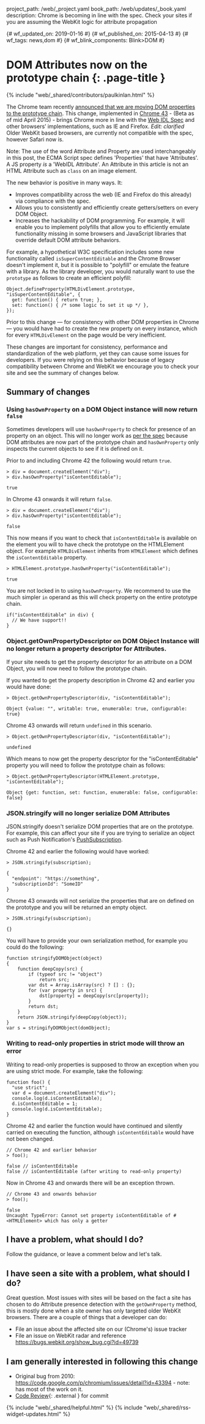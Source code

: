 project_path: /web/_project.yaml book_path: /web/updates/_book.yaml description: Chrome is becoming in line with the spec. Check your sites if you are assuming the WebKit logic for attribute propagation

{# wf_updated_on: 2019-01-16 #} {# wf_published_on: 2015-04-13 #} {# wf_tags: news,dom #} {# wf_blink_components: Blink>DOM #}

# DOM Attributes now on the prototype chain {: .page-title }

{% include "web/_shared/contributors/paulkinlan.html" %}

The Chrome team recently [announced that we are moving DOM properties to the prototype chain](https://groups.google.com/a/chromium.org/forum/#!topic/blink-dev/H0MGw0jkdn4). This change, implemented in [Chrome 43](https://www.chromestatus.com/feature/6052436003258368) - (Beta as of mid April 2015) - brings Chrome more in line with the [Web IDL Spec](https://heycam.github.io/webidl/#es-attributes) and other browsers’ implementations, such as IE and Firefox. *Edit: clarified* &nbsp; Older WebKit based browsers, are currently not compatible with the spec, however Safari now is.

Note: The use of the word Attribute and Property are used interchangeably in this post, the ECMA Script spec defines 'Properties' that have 'Attributes'. A JS property *is* a 'WebIDL Attribute'. An Attribute in this article is not an HTML Attribute such as `class` on an image element.

The new behavior is positive in many ways. It:

* Improves compatibility across the web (IE and Firefox do this already) via compliance with the spec.
* Allows you to consistently and efficiently create getters/setters on every DOM Object.
* Increases the hackability of DOM programming. For example, it will enable you to implement polyfills that allow you to efficiently emulate functionality missing in some browsers and JavaScript libraries that override default DOM attribute behaviors.

For example, a hypothetical W3C specification includes some new functionality called `isSuperContentEditable` and the Chrome Browser doesn't implement it, but it is possible to "polyfill" or emulate the feature with a library. As the library developer, you would naturally want to use the `prototype` as follows to create an efficient polyfill:

    Object.defineProperty(HTMLDivElement.prototype, "isSuperContentEditable", {
      get: function() { return true; },
      set: function() { /* some logic to set it up */ },
    });
    

Prior to this change &mdash; for consistency with other DOM properties in Chrome &mdash; you would have had to create the new property on every instance, which for every `HTMLDivElement` on the page would be very inefficient.

These changes are important for consistency, performance and standardization of the web platform, yet they can cause some issues for developers. If you were relying on this behavior because of legacy compatibility between Chrome and WebKit we encourage you to check your site and see the summary of changes below.

## Summary of changes

### Using `hasOwnProperty` on a DOM Object instance will now return `false`

Sometimes developers will use `hasOwnProperty` to check for presence of an property on an object. This will no longer work as [per the spec](http://www.ecma-international.org/ecma-262/5.1/#sec-15.2.4.5) because DOM attributes are now part of the prototype chain and `hasOwnProperty` only inspects the current objects to see if it is defined on it.

Prior to and including Chrome 42 the following would return `true`.

    > div = document.createElement("div");
    > div.hasOwnProperty("isContentEditable");
    
    true
    

In Chrome 43 onwards it will return `false`.

    > div = document.createElement("div");
    > div.hasOwnProperty("isContentEditable");
    
    false
    

This now means if you want to check that `isContentEditable` is available on the element you will to have check the prototype on the HTMLElement object. For example `HTMLDivElement` inherits from `HTMLElement` which defines the `isContentEditable` property.

    > HTMLElement.prototype.hasOwnProperty("isContentEditable");
    
    true
    

You are not locked in to using `hasOwnProperty`. We recommend to use the much simpler `in` operand as this will check property on the entire prototype chain.

    if("isContentEditable" in div) {
      // We have support!!
    }
    

### Object.getOwnPropertyDescriptor on DOM Object Instance will no longer return a property descriptor for Attributes.

If your site needs to get the property descriptor for an attribute on a DOM Object, you will now need to follow the prototype chain.

If you wanted to get the property description in Chrome 42 and earlier you would have done:

    > Object.getOwnPropertyDescriptor(div, "isContentEditable");
    
    Object {value: "", writable: true, enumerable: true, configurable: true}
    

Chrome 43 onwards will return `undefined` in this scenario.

    > Object.getOwnPropertyDescriptor(div, "isContentEditable");
    
    undefined
    

Which means to now get the property descriptor for the "isContentEditable" property you will need to follow the prototype chain as follows:

    > Object.getOwnPropertyDescriptor(HTMLElement.prototype, "isContentEditable");
    
    Object {get: function, set: function, enumerable: false, configurable: false}
    

### JSON.stringify will no longer serialize DOM Attributes

JSON.stringify doesn't serialize DOM properties that are on the prototype. For example, this can affect your site if you are trying to serialize an object such as Push Notification's [PushSubscription](https://w3c.github.io/push-api/#pushsubscription-interface).

Chrome 42 and earlier the following would have worked:

    > JSON.stringify(subscription);
    
    {
      "endpoint": "https://something",
      "subscriptionId": "SomeID"
    }
    

Chrome 43 onwards will not serialize the properties that are on defined on the prototype and you will be returned an empty object.

    > JSON.stringify(subscription);
    
    {}
    

You will have to provide your own serialization method, for example you could do the following:

    function stringifyDOMObject(object)
    {
        function deepCopy(src) {
            if (typeof src != "object")
                return src;
            var dst = Array.isArray(src) ? [] : {};
            for (var property in src) {
                dst[property] = deepCopy(src[property]);
            }
            return dst;
        }
        return JSON.stringify(deepCopy(object));
    }
    var s = stringifyDOMObject(domObject);
    

### Writing to read-only properties in strict mode will throw an error

Writing to read-only properties is supposed to throw an exception when you are using strict mode. For example, take the following:

    function foo() {
      "use strict";
      var d = document.createElement("div");
      console.log(d.isContentEditable);
      d.isContentEditable = 1;
      console.log(d.isContentEditable);
    }
    

Chrome 42 and earlier the function would have continued and silently carried on executing the function, although `isContentEditable` would have not been changed.

    // Chrome 42 and earlier behavior
    > foo();
    
    false // isContentEditable
    false // isContentEditable (after writing to read-only property)
    

Now in Chrome 43 and onwards there will be an exception thrown.

    // Chrome 43 and onwards behavior
    > foo();
    
    false
    Uncaught TypeError: Cannot set property isContentEditable of #<HTMLElement> which has only a getter
    

## I have a problem, what should I do?

Follow the guidance, or leave a comment below and let's talk.

## I have seen a site with a problem, what should I do?

Great question. Most issues with sites will be based on the fact a site has chosen to do Attribute presence detection with the `getOwnProperty` method, this is mostly done when a site owner has only targeted older WebKit browsers. There are a couple of things that a developer can do:

* File an issue about the affected site on our (Chrome's) issue tracker
* File an issue on WebKit radar and reference https://bugs.webkit.org/show_bug.cgi?id=49739

## I am generally interested in following this change

* Original bug from 2010: <https://code.google.com/p/chromium/issues/detail?id=43394> - note: has most of the work on it.
* [Code Review](https://codereview.chromium.org/984523003/){: .external } for commit

{% include "web/_shared/helpful.html" %} {% include "web/_shared/rss-widget-updates.html" %}